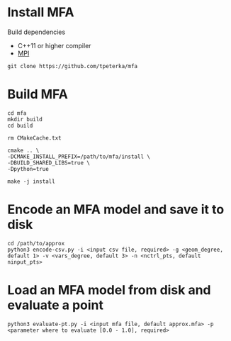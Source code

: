 # Install MFA

Build dependencies

- C++11 or higher compiler
- [MPI](http://www.mpich.org)

```
git clone https://github.com/tpeterka/mfa
```

# Build MFA

```
cd mfa
mkdir build
cd build

rm CMakeCache.txt

cmake .. \
-DCMAKE_INSTALL_PREFIX=/path/to/mfa/install \
-DBUILD_SHARED_LIBS=true \
-Dpython=true

make -j install
```
# Encode an MFA model and save it to disk

```
cd /path/to/approx
python3 encode-csv.py -i <input csv file, required> -g <geom_degree, default 1> -v <vars_degree, default 3> -n <nctrl_pts, default
ninput_pts>
```
# Load an MFA model from disk and evaluate a point

```
python3 evaluate-pt.py -i <input mfa file, default approx.mfa> -p <parameter where to evaluate [0.0 - 1.0], required>
```


